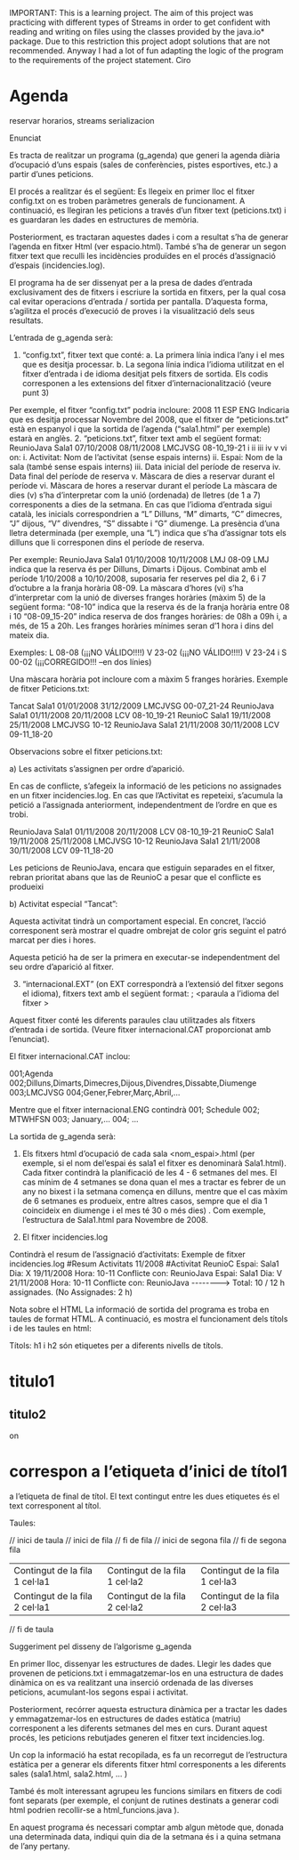IMPORTANT: This is a learning project. The aim of this project was practicing with different types of Streams
in order to get confident with reading and writing on files using the classes provided by the java.io* package.
Due to this restriction this project adopt solutions that are not recommended. Anyway I had a lot of fun
adapting the logic of the program to the requirements of the project statement. Ciro




# Agenda
reservar horarios, streams serializacion


Enunciat

Es tracta de realitzar un programa (g_agenda) que generi la agenda diària d’ocupació d’uns espais (sales de conferències, pistes esportives, etc.) a partir d’unes peticions.

El procés a realitzar és el següent: Es llegeix en primer lloc el fitxer config.txt on es troben paràmetres generals de funcionament. A continuació, es llegiran les peticions a través d’un fitxer text (peticions.txt) i es guardaran les dades en estructures de memòria.

Posteriorment, es tractaran aquestes dades i com a resultat s’ha de generar l’agenda en fitxer Html (ver espacio.html). També s’ha de generar un segon fitxer text que reculli les incidències produïdes en el procés d’assignació d’espais (incidencies.log).

El programa ha de ser dissenyat per a la presa de dades d’entrada exclusivament des de fitxers i escriure la sortida en fitxers, per la qual cosa cal evitar operacions d’entrada / sortida per pantalla. D’aquesta forma, s’agilitza el procés d’execució
de proves i la visualització dels seus resultats.

L’entrada de g_agenda serà:

1. “config.txt”, fitxer text que conté:
a. La primera línia indica l’any i el mes que es desitja processar.
b. La segona línia indica l’idioma utilitzat en el fitxer d’entrada i de idioma desitjat pels fitxers de sortida. Els codis corresponen a les extensions del fitxer d’internacionalització (veure punt 3)

Per exemple, el fitxer “config.txt” podria incloure:
2008 11
ESP ENG
Indicaria que es desitja processar Novembre del 2008, que el fitxer de “peticions.txt” està en espanyol i que la sortida de l’agenda (“sala1.html” per exemple) estarà en anglès.
2. “peticions.txt”, fitxer text amb el següent format:
ReunioJava Sala1 07/10/2008 08/11/2008 LMCJVSG 08-10_19-21
i ii iii iv v vi
on:
i. Activitat: Nom de l’activitat (sense espais interns)
ii. Espai: Nom de la sala (també sense espais interns)
iii. Data inicial del període de reserva
iv. Data final del període de reserva
v. Màscara de dies a reservar durant el període
vi. Màscara de hores a reservar durant el període
La màscara de dies (v) s’ha d’interpretar com la unió (ordenada) de lletres (de 1 a 7) corresponents a dies de la setmana. En cas que l’idioma d’entrada sigui català, les inicials correspondrien a “L” Dilluns, “M” dimarts, “C” dimecres, “J” dijous, “V” divendres, “S” dissabte i “G” diumenge. La presència d’una lletra determinada (per exemple, una “L”) indica que s’ha d’assignar tots els dilluns que li corresponen dins el període de reserva.

Per exemple:
ReunioJava Sala1 01/10/2008 10/11/2008 LMJ 08-09
LMJ indica que la reserva és per Dilluns, Dimarts i Dijous.
Combinat amb el període 1/10/2008 a 10/10/2008, suposaria fer reserves pel dia 2, 6 i 7 d’octubre a la franja horària 08-09.
La màscara d’hores (vi) s’ha d’interpretar com la unió de diverses franges horàries (màxim 5) de la següent forma:
“08-10” indica que la reserva és de la franja horària entre 08 i 10
“08-09_15-20” indica reserva de dos franges horàries: de 08h a 09h i, a més, de 15 a 20h.
Les franges horàries mínimes seran d’1 hora i dins del mateix dia.

Exemples:
L 08-08 (¡¡¡NO VÁLIDO!!!!)
V 23-02 (¡¡¡NO VÁLIDO!!!!)
V 23-24 i S 00-02 (¡¡¡CORREGIDO!!! –en dos línies)

Una màscara horària pot incloure com a màxim 5 franges horàries.
Exemple de fitxer Peticions.txt:

Tancat Sala1 01/01/2008 31/12/2009 LMCJVSG 00-07_21-24
ReunioJava Sala1 01/11/2008 20/11/2008 LCV 08-10_19-21
ReunioC Sala1 19/11/2008 25/11/2008 LMCJVSG 10-12
ReunioJava Sala1 21/11/2008 30/11/2008 LCV 09-11_18-20

Observacions sobre el fitxer peticions.txt:

a) Les activitats s’assignen per ordre d’aparició.

En cas de conflicte, s’afegeix la informació de les peticions no assignades en un fitxer incidencies.log.
En cas que l’Activitat es repeteixi, s’acumula la petició a l’assignada anteriorment, independentment de l’ordre en que es trobi.

ReunioJava Sala1 01/11/2008 20/11/2008 LCV 08-10_19-21
ReunioC Sala1 19/11/2008 25/11/2008 LMCJVSG 10-12
ReunioJava Sala1 21/11/2008 30/11/2008 LCV 09-11_18-20

Les peticions de ReunioJava, encara que estiguin separades en el fitxer, rebran prioritat abans que las de ReunioC a pesar que el conflicte es produeixi

b) Activitat especial “Tancat”:

Aquesta activitat tindrà un comportament especial.
En concret, l’acció corresponent serà mostrar el quadre ombrejat de color gris seguint el patró marcat per dies i hores.

Aquesta petició ha de ser la primera en executar-se independentment del seu ordre d’aparició al fitxer.

3. “internacional.EXT” (on EXT correspondrà a l’extensió del fitxer segons el idioma), fitxers text amb el següent format:
<codi paraula> ; <paraula a l’idioma del fitxer >

Aquest fitxer conté les diferents paraules clau utilitzades als fitxers d’entrada i de sortida. (Veure fitxer internacional.CAT proporcionat amb l’enunciat).

El fitxer internacional.CAT inclou:

001;Agenda
002;Dilluns,Dimarts,Dimecres,Dijous,Divendres,Dissabte,Diumenge
003;LMCJVSG
004;Gener,Febrer,Març,Abril,...

Mentre que el fitxer internacional.ENG contindrà
001; Schedule
002; MTWHFSN
003; January,...
004; ...

La sortida de g_agenda serà:

1. Els fitxers html d’ocupació de cada sala <nom_espai>.html (per exemple, si el
nom del’espai és sala1 el fitxer es denominarà Sala1.html).
Cada fitxer contindrà la planificació de les 4 - 6 setmanes del mes.
El cas mínim de 4 setmanes se dona quan el mes a tractar es febrer de un any no bixest i la setmana comença en dilluns, mentre que el cas màxim de 6 setmanes es produeix, entre altres casos, sempre que el dia 1 coincideix en diumenge i el mes té 30 o més dies) .
Com exemple, l’estructura de Sala1.html para Novembre de 2008.

 

 

2. El fitxer incidencies.log

Contindrà el resum de l’assignació d’activitats:
Exemple de fitxer incidencies.log
#Resum Activitats 11/2008
#Activitat ReunioC
Espai: Sala1 Dia: X 19/11/2008 Hora: 10-11 Conflicte con: ReunioJava
Espai: Sala1 Dia: V 21/11/2008 Hora: 10-11 Conflicte con: ReunioJava
--------> Total: 10 / 12 h assignades. (No Assignades: 2 h)

Nota sobre el HTML
La informació de sortida del programa es troba en taules de format HTML. 
A continuació, es mostra el funcionament dels títols i de les taules en html:

Títols: h1 i h2 són etiquetes per a diferents nivells de títols.
<h1> titulo1 </h1>
<h2> titulo2 </h2>
on
<h1> correspon a l’etiqueta d’inici de títol1
</h1> a l’etiqueta de final de títol.
El text contingut entre les dues etiquetes és el text corresponent al títol.

Taules:
<table> // inici de taula
<tr> // inici de fila
<td> Contingut de la fila 1 cel·la1 </td>
<td> Contingut de la fila 1 cel·la2 </td>
<td> Contingut de la fila 1 cel·la3 </td>
</tr> // fi de fila
<tr> // inici de segona fila
<td> Contingut de la fila 2 cel·la1 </td>
<td> Contingut de la fila 2 cel·la2 </td>
<td> Contingut de la fila 2 cel·la3 </td>
</tr> // fi de segona fila
</table> // fi de taula

 
Suggeriment pel disseny de l’algorisme g_agenda

En primer lloc, dissenyar les estructures de dades.
Llegir les dades que provenen de peticions.txt i emmagatzemar-los en una estructura de dades dinàmica on es va realitzant una inserció ordenada de las diverses peticions, acumulant-los segons espai i activitat.

Posteriorment, recórrer aquesta estructura dinàmica per a tractar les dades y emmagatzemar-los en estructures de dades estàtica (matriu) corresponent a les diferents
setmanes del mes en curs. Durant aquest procés, les peticions rebutjades generen el fitxer text incidencies.log.

Un cop la informació ha estat recopilada, es fa un recorregut de l’estructura estàtica per a generar els diferents fitxer html corresponents a les diferents sales (sala1.html, sala2.html, ... )

També és molt interessant agrupeu les funcions similars en fitxers de codi font separats (per exemple, el conjunt de rutines destinats a generar codi html podrien recollir-se a  html_funcions.java ).

En aquest programa és necessari comptar amb algun mètode que, donada una determinada data, indiqui quin dia de la setmana és i a quina setmana de l’any pertany.


